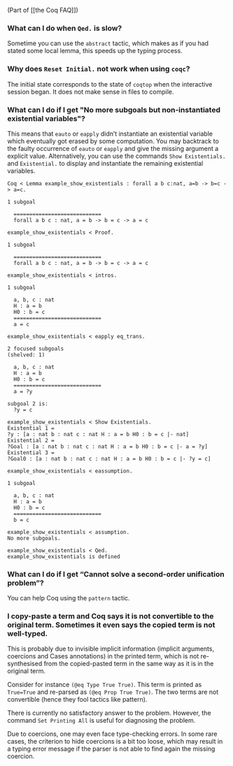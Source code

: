 (Part of [[the Coq FAQ]])

### What can I do when `Qed.` is slow?

Sometime you can use the `abstract` tactic, which makes as if you had stated some local lemma, this speeds up the typing process.

### Why does `Reset Initial.` not work when using `coqc`?

The initial state corresponds to the state of `coqtop` when the interactive session began. It does not make sense in files to compile.

### What can I do if I get "No more subgoals but non-instantiated existential variables"?

This means that `eauto` or `eapply` didn’t instantiate an existential variable which eventually got erased by some computation. You may backtrack to the faulty occurrence of `eauto` or `eapply` and give the missing argument a explicit value. Alternatively, you can use the commands `Show Existentials.` and `Existential.` to display and instantiate the remaining existential variables.

```coq
Coq < Lemma example_show_existentials : forall a b c:nat, a=b -> b=c -> a=c.

1 subgoal

  ============================
  forall a b c : nat, a = b -> b = c -> a = c

example_show_existentials < Proof.

1 subgoal

  ============================
  forall a b c : nat, a = b -> b = c -> a = c

example_show_existentials < intros.

1 subgoal

  a, b, c : nat
  H : a = b
  H0 : b = c
  ============================
  a = c

example_show_existentials < eapply eq_trans.

2 focused subgoals
(shelved: 1)

  a, b, c : nat
  H : a = b
  H0 : b = c
  ============================
  a = ?y

subgoal 2 is:
  ?y = c

example_show_existentials < Show Existentials.
Existential 1 =
?y : [a : nat b : nat c : nat H : a = b H0 : b = c |- nat]
Existential 2 =
?Goal : [a : nat b : nat c : nat H : a = b H0 : b = c |- a = ?y]
Existential 3 =
?Goal0 : [a : nat b : nat c : nat H : a = b H0 : b = c |- ?y = c]

example_show_existentials < eassumption.

1 subgoal

  a, b, c : nat
  H : a = b
  H0 : b = c
  ============================
  b = c

example_show_existentials < assumption.
No more subgoals.

example_show_existentials < Qed.
example_show_existentials is defined
```

### What can I do if I get “Cannot solve a second-order unification problem”?

You can help Coq using the `pattern` tactic.

### I copy-paste a term and Coq says it is not convertible to the original term. Sometimes it even says the copied term is not well-typed.

This is probably due to invisible implicit information (implicit arguments, coercions and Cases annotations) in the printed term, which is not re-synthesised from the copied-pasted term in the same way as it is in the original term.

Consider for instance `(@eq Type True True)`. This term is printed as `True=True` and re-parsed as `(@eq Prop True True)`. The two terms are not convertible (hence they fool tactics like pattern).

There is currently no satisfactory answer to the problem. However, the command `Set Printing All` is useful for diagnosing the problem.

Due to coercions, one may even face type-checking errors. In some rare cases, the criterion to hide coercions is a bit too loose, which may result in a typing error message if the parser is not able to find again the missing coercion.